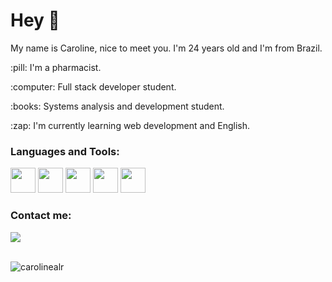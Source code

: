 # Hey 👋

My name is Caroline, nice to meet you. I'm 24 years old and I'm from Brazil.

<p> :pill: I'm a pharmacist. </p>
<p> :computer: Full stack developer student. </p>
<p> :books: Systems analysis and development student. </p>
<p> :zap: I'm currently learning web development and English. </p>

### Languages and Tools:

<img src="https://cdn.jsdelivr.net/gh/devicons/devicon/icons/html5/html5-original.svg" width="40" height="40" /> <img src="https://cdn.jsdelivr.net/gh/devicons/devicon/icons/css3/css3-original.svg" width="40" height="40" /> <img src="https://cdn.jsdelivr.net/gh/devicons/devicon/icons/javascript/javascript-plain.svg" width="40" height="40" /> <img src="https://cdn.jsdelivr.net/gh/devicons/devicon/icons/git/git-plain.svg" width="40" height="40" /> <img src="https://cdn.jsdelivr.net/gh/devicons/devicon/icons/vscode/vscode-original.svg" width="40" height="40" />
          
### Contact me:

<div>
<a href="https://www.linkedin.com/in/caroline-de-almeida-ribeiro/" target="_blank"><img src="https://img.shields.io/badge/-LinkedIn-%230077B5?style=for-the-badge&logo=linkedin&logoColor=white" target="_blank"></a>   
</div>

<div>
<br>
<p><img src="https://komarev.com/ghpvc/?username=carolinealr" alt="carolinealr" /></p>
</div>
